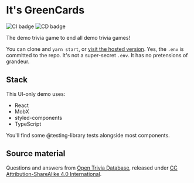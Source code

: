 # It's GreenCards

![CI badge](https://github.com/richchurcher/greencards/workflows/CI/badge.svg) ![CD badge](https://github.com/richchurcher/greencards/workflows/CD/badge.svg)

The demo trivia game to end all demo trivia games!

You can clone and `yarn start`, or [visit the hosted version](https://richchurcher.github.io/greencards). Yes, the `.env` is committed to the repo. It's not a super-secret `.env`. It has no pretensions of grandeur.

## Stack

This UI-only demo uses:

- React
- MobX
- styled-components
- TypeScript

You'll find some @testing-library tests alongside most components.

## Source material

Questions and answers from [Open Trivia Database](https://opentdb.com/), released under [CC Attribution-ShareAlike 4.0 International](https://creativecommons.org/licenses/by-sa/4.0/).
